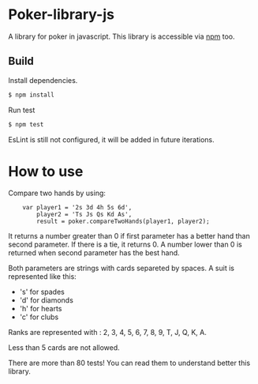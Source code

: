 # Poker-library-js
A library for poker in javascript.
This library is accessible via [npm](https://npmjs.com/package/@educorzo/poker-library) too.

## Build
Install dependencies.
```sh
$ npm install
```

Run test
```sh
$ npm test
```

EsLint is still not configured, it will be added in future iterations.
# How to use

Compare two hands by using:
```
    var player1 = '2s 3d 4h 5s 6d',
        player2 = 'Ts Js Qs Kd As',
        result = poker.compareTwoHands(player1, player2);
```
It returns a number greater than 0 if first parameter has a better hand than second parameter. If there is a tie, it returns 0. A number lower than 0 is returned when second parameter has the best hand.

Both parameters are strings with cards separeted by spaces.
A suit is represented like this:
- 's' for spades
- 'd' for diamonds
- 'h' for hearts
- 'c' for clubs

Ranks are represented with : 2, 3, 4, 5, 6, 7, 8, 9, T, J, Q, K, A.

Less than 5 cards are not allowed.

There are more than 80 tests! You can read them to understand better this library.
